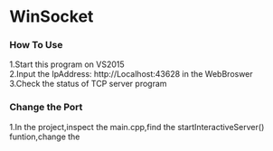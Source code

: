 # WinSocket
### How To Use
1.Start this program on VS2015  
2.Input the IpAddress: http://Localhost:43628 in the WebBroswer  
3.Check the status of TCP server program  
### Change the Port
1.In the project,inspect the main.cpp,find the startInteractiveServer(<port>) funtion,change the <port>  
